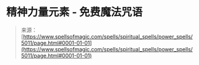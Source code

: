 <!--yml

category: 未分类

date: 2024-06-12 18:38:58

-->

# 精神力量元素 - 免费魔法咒语

> 来源：[https://www.spellsofmagic.com/spells/spiritual_spells/power_spells/5011/page.html#0001-01-01](https://www.spellsofmagic.com/spells/spiritual_spells/power_spells/5011/page.html#0001-01-01)
